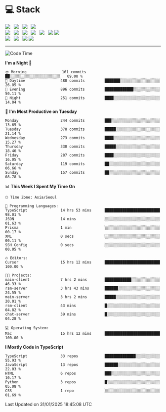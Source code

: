 <h1>💻 Stack</h1>
<div>
 <!-- badge : https://shields.io/ -->
 <!-- icon : https://simpleicons.org/?q=Get -->
 <img src="https://img.shields.io/badge/HTML5-e74c3c?style=flat-square&logo=HTML5&logoColor=white"/> &nbsp 
 <img src="https://img.shields.io/badge/CSS3-0A84FF?style=flat-square&logo=CSS3&logoColor=white"/> &nbsp 
 <img src="https://img.shields.io/badge/JavaScript-FFCD11?style=flat-square&logo=JavaScript&logoColor=white"/> &nbsp 
 <img src="https://img.shields.io/badge/TypeScript-3075C0?style=flat-square&logo=TypeScript&logoColor=white"/>
 <br/>
 <img src="https://img.shields.io/badge/Next-000000?style=flat-square&logo=nextdotjs&logoColor=white"/> &nbsp 
 <img src="https://img.shields.io/badge/React-00BCF6?style=flat-square&logo=React&logoColor=white"/> &nbsp 
 <img src="https://img.shields.io/badge/Redux-764ABC?style=flat-square&logo=Redux&logoColor=white"/> &nbsp
 <img src="https://img.shields.io/badge/Recoil-3578E5?style=flat-square&logo=recoil&logoColor=white"/> &nbsp
 <img src="https://img.shields.io/badge/React-Query-FF4154?style=flat-square&logo=reactquery&logoColor=white"/> &nbsp 
 <img src="https://img.shields.io/badge/styled%2Dcomponents-DB7093?style=flat-square&logo=styled%2Dcomponents&logoColor=white"/>
 <img src="https://img.shields.io/badge/CSS Modules-000000?style=flat-square&logo=CSS Modules&logoColor=white"/> &nbsp 
 <br/>
 <img src="https://img.shields.io/badge/Node-339933?style=flat-square&logo=Node.js&logoColor=white"/> &nbsp 
 <img src="https://img.shields.io/badge/Express-000000?style=flat-square&logo=Express&logoColor=white"/> &nbsp 
 <img src="https://img.shields.io/badge/MongoDB-47A248?style=flat-square&logo=MongoDB&logoColor=white"/>
 <img src="https://img.shields.io/badge/MariaDB-003545?style=flat-square&logo=mariadb&logoColor=white"/>
</div>

<hr>

<!--START_SECTION:waka-->
![Code Time](http://img.shields.io/badge/Code%20Time-2%2C014%20hrs%203%20mins-blue)

**I'm a Night 🦉** 

```text
🌞 Morning                161 commits         ██░░░░░░░░░░░░░░░░░░░░░░░   09.00 % 
🌆 Daytime                480 commits         ███████░░░░░░░░░░░░░░░░░░   26.85 % 
🌃 Evening                896 commits         █████████████░░░░░░░░░░░░   50.11 % 
🌙 Night                  251 commits         ████░░░░░░░░░░░░░░░░░░░░░   14.04 % 
```
📅 **I'm Most Productive on Tuesday** 

```text
Monday                   244 commits         ███░░░░░░░░░░░░░░░░░░░░░░   13.65 % 
Tuesday                  378 commits         █████░░░░░░░░░░░░░░░░░░░░   21.14 % 
Wednesday                273 commits         ████░░░░░░░░░░░░░░░░░░░░░   15.27 % 
Thursday                 330 commits         █████░░░░░░░░░░░░░░░░░░░░   18.46 % 
Friday                   287 commits         ████░░░░░░░░░░░░░░░░░░░░░   16.05 % 
Saturday                 119 commits         ██░░░░░░░░░░░░░░░░░░░░░░░   06.66 % 
Sunday                   157 commits         ██░░░░░░░░░░░░░░░░░░░░░░░   08.78 % 
```


📊 **This Week I Spent My Time On** 

```text
🕑︎ Time Zone: Asia/Seoul

💬 Programming Languages: 
TypeScript               14 hrs 53 mins      █████████████████████████   98.01 % 
JSON                     14 mins             ░░░░░░░░░░░░░░░░░░░░░░░░░   01.63 % 
Prisma                   1 min               ░░░░░░░░░░░░░░░░░░░░░░░░░   00.17 % 
XML                      0 secs              ░░░░░░░░░░░░░░░░░░░░░░░░░   00.11 % 
SSH Config               0 secs              ░░░░░░░░░░░░░░░░░░░░░░░░░   00.05 % 

🔥 Editors: 
Cursor                   15 hrs 12 mins      █████████████████████████   100.00 % 

🐱‍💻 Projects: 
main-client              7 hrs 2 mins        ████████████░░░░░░░░░░░░░   46.33 % 
rsm-server               3 hrs 43 mins       ██████░░░░░░░░░░░░░░░░░░░   24.55 % 
main-server              3 hrs 2 mins        █████░░░░░░░░░░░░░░░░░░░░   20.01 % 
rsm-client               43 mins             █░░░░░░░░░░░░░░░░░░░░░░░░   04.82 % 
chat-server              39 mins             █░░░░░░░░░░░░░░░░░░░░░░░░   04.28 % 

💻 Operating System: 
Mac                      15 hrs 12 mins      █████████████████████████   100.00 % 
```

**I Mostly Code in TypeScript** 

```text
TypeScript               33 repos            ██████████████░░░░░░░░░░░   55.93 % 
JavaScript               13 repos            ██████░░░░░░░░░░░░░░░░░░░   22.03 % 
HTML                     6 repos             ███░░░░░░░░░░░░░░░░░░░░░░   10.17 % 
Python                   3 repos             █░░░░░░░░░░░░░░░░░░░░░░░░   05.08 % 
CSS                      1 repo              ░░░░░░░░░░░░░░░░░░░░░░░░░   01.69 % 
```




 Last Updated on 31/01/2025 18:45:08 UTC
<!--END_SECTION:waka-->
